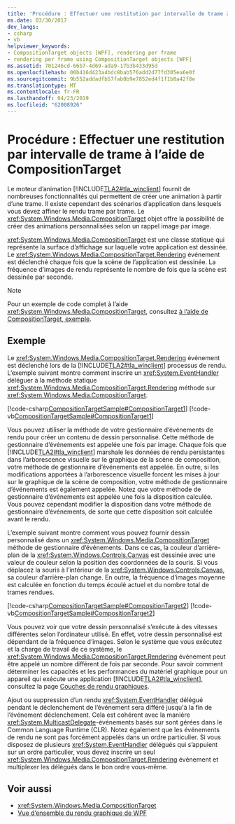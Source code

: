 ```yaml
---
title: 'Procédure : Effectuer une restitution par intervalle de trame à l’aide de CompositionTarget'
ms.date: 03/30/2017
dev_langs:
- csharp
- vb
helpviewer_keywords:
- CompositionTarget objects [WPF], rendering per frame
- rendering per frame using CompositionTarget objects [WPF]
ms.assetid: 701246cd-66b7-4d69-ada9-17b3b433d95d
ms.openlocfilehash: 00b416d423a4bdc8bab576add2d77fd305ea6e0f
ms.sourcegitcommit: 9b552addadfb57fab0b9e7852ed4f1f1b8a42f8e
ms.translationtype: MT
ms.contentlocale: fr-FR
ms.lasthandoff: 04/23/2019
ms.locfileid: "62008926"
---
```

# <a name="how-to-render-on-a-per-frame-interval-using-compositiontarget"></a>Procédure : Effectuer une restitution par intervalle de trame à l’aide de CompositionTarget
Le moteur d’animation [!INCLUDE[TLA2#tla_winclient](../../../../includes/tla2sharptla-winclient-md.md)] fournit de nombreuses fonctionnalités qui permettent de créer une animation à partir d’une trame. Il existe cependant des scénarios d’application dans lesquels vous devez affiner le rendu trame par trame. Le <xref:System.Windows.Media.CompositionTarget> objet offre la possibilité de créer des animations personnalisées selon un rappel image par image.  
  
 <xref:System.Windows.Media.CompositionTarget> est une classe statique qui représente la surface d’affichage sur laquelle votre application est dessinée. Le <xref:System.Windows.Media.CompositionTarget.Rendering> événement est déclenché chaque fois que la scène de l’application est dessinée. La fréquence d’images de rendu représente le nombre de fois que la scène est dessinée par seconde.  
  
> [!NOTE]
>  Pour un exemple de code complet à l’aide <xref:System.Windows.Media.CompositionTarget>, consultez [à l’aide de CompositionTarget, exemple](https://go.microsoft.com/fwlink/?LinkID=160045).  
  
## <a name="example"></a>Exemple  
 Le <xref:System.Windows.Media.CompositionTarget.Rendering> événement est déclenché lors de la [!INCLUDE[TLA2#tla_winclient](../../../../includes/tla2sharptla-winclient-md.md)] processus de rendu. L’exemple suivant montre comment inscrire un <xref:System.EventHandler> déléguer à la méthode statique <xref:System.Windows.Media.CompositionTarget.Rendering> méthode sur <xref:System.Windows.Media.CompositionTarget>.  
  
 [!code-csharp[CompositionTargetSample#CompositionTarget1](~/samples/snippets/csharp/VS_Snippets_Wpf/CompositionTargetSample/CSharp/Window1.xaml.cs#compositiontarget1)]
 [!code-vb[CompositionTargetSample#CompositionTarget1](~/samples/snippets/visualbasic/VS_Snippets_Wpf/CompositionTargetSample/visualbasic/window1.xaml.vb#compositiontarget1)]  
  
 Vous pouvez utiliser la méthode de votre gestionnaire d’événements de rendu pour créer un contenu de dessin personnalisé. Cette méthode de gestionnaire d’événements est appelée une fois par image. Chaque fois que [!INCLUDE[TLA2#tla_winclient](../../../../includes/tla2sharptla-winclient-md.md)] marshale les données de rendu persistantes dans l’arborescence visuelle sur le graphique de la scène de composition, votre méthode de gestionnaire d’événements est appelée. En outre, si les modifications apportées à l’arborescence visuelle forcent les mises à jour sur le graphique de la scène de composition, votre méthode de gestionnaire d’événements est également appelée. Notez que votre méthode de gestionnaire d’événements est appelée une fois la disposition calculée. Vous pouvez cependant modifier la disposition dans votre méthode de gestionnaire d’événements, de sorte que cette disposition soit calculée avant le rendu.  
  
 L’exemple suivant montre comment vous pouvez fournir dessin personnalisé dans un <xref:System.Windows.Media.CompositionTarget> méthode de gestionnaire d’événements. Dans ce cas, la couleur d’arrière-plan de la <xref:System.Windows.Controls.Canvas> est dessinée avec une valeur de couleur selon la position des coordonnées de la souris. Si vous déplacez la souris à l’intérieur de la <xref:System.Windows.Controls.Canvas>, sa couleur d’arrière-plan change. En outre, la fréquence d’images moyenne est calculée en fonction du temps écoulé actuel et du nombre total de trames rendues.  
  
 [!code-csharp[CompositionTargetSample#CompositionTarget2](~/samples/snippets/csharp/VS_Snippets_Wpf/CompositionTargetSample/CSharp/Window1.xaml.cs#compositiontarget2)]
 [!code-vb[CompositionTargetSample#CompositionTarget2](~/samples/snippets/visualbasic/VS_Snippets_Wpf/CompositionTargetSample/visualbasic/window1.xaml.vb#compositiontarget2)]  
  
 Vous pouvez voir que votre dessin personnalisé s’exécute à des vitesses différentes selon l’ordinateur utilisé. En effet, votre dessin personnalisé est dépendant de la fréquence d’images. Selon le système que vous exécutez et la charge de travail de ce système, le <xref:System.Windows.Media.CompositionTarget.Rendering> événement peut être appelé un nombre différent de fois par seconde. Pour savoir comment déterminer les capacités et les performances du matériel graphique pour un appareil qui exécute une application [!INCLUDE[TLA2#tla_winclient](../../../../includes/tla2sharptla-winclient-md.md)], consultez la page [Couches de rendu graphiques](../advanced/graphics-rendering-tiers.md).  
  
 Ajout ou suppression d’un rendu <xref:System.EventHandler> délégué pendant le déclenchement de l’événement sera différé jusqu'à la fin de l’événement déclenchement. Cela est cohérent avec la manière <xref:System.MulticastDelegate>-événements basés sur sont gérées dans le Common Language Runtime (CLR). Notez également que les événements de rendu ne sont pas forcément appelés dans un ordre particulier. Si vous disposez de plusieurs <xref:System.EventHandler> délégués qui s’appuient sur un ordre particulier, vous devez inscrire un seul <xref:System.Windows.Media.CompositionTarget.Rendering> événement et multiplexer les délégués dans le bon ordre vous-même.  
  
## <a name="see-also"></a>Voir aussi

- <xref:System.Windows.Media.CompositionTarget>
- [Vue d’ensemble du rendu graphique de WPF](wpf-graphics-rendering-overview.md)
